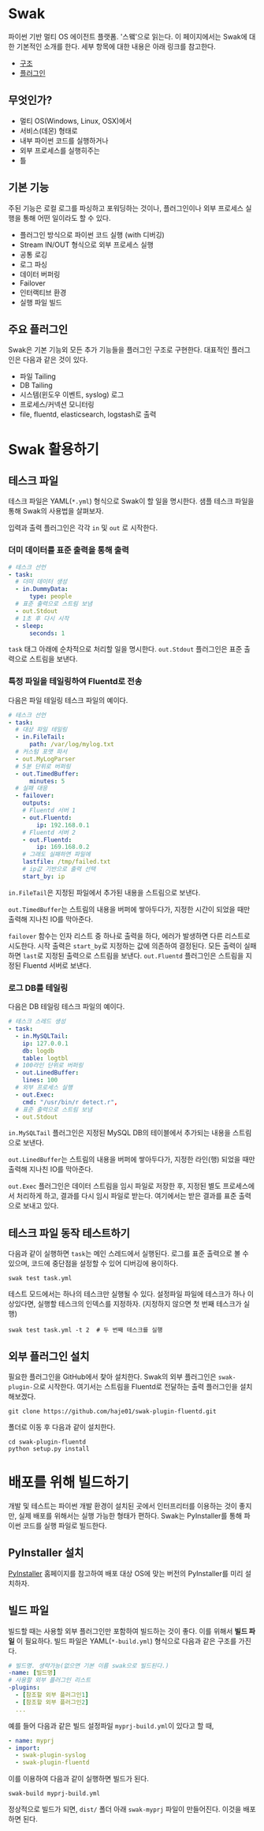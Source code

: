 # Swak

파이썬 기반 멀티 OS 에이전트 플랫폼. '스왴'으로 읽는다. 이 페이지에서는 Swak에 대한 기본적인 소개를 한다. 세부 항목에 대한 내용은 아래 링크를 참고한다.

- [구조](swak/README.md)
- [플러그인](swak/plugins.README.md)

## 무엇인가?

- 멀티 OS(Windows, Linux, OSX)에서
- 서비스(데몬) 형태로
- 내부 파이썬 코드를 실행하거나
- 외부 프로세스를 실행히주는 
- 틀

## 기본 기능

주된 기능은 로컬 로그를 파싱하고 포워딩하는 것이나, 플러그인이나 외부 프로세스 실행을 통해 어떤 일이라도 할 수 있다.

- 플러그인 방식으로 파이썬 코드 실행 (with 디버깅)
- Stream IN/OUT 형식으로 외부 프로세스 실행
- 공통 로깅
- 로그 파싱
- 데이터 버퍼링
- Failover
- 인터랙티브 환경
- 실행 파일 빌드


## 주요 플러그인
Swak은 기본 기능외 모든 추가 기능들을 플러그인 구조로 구현한다. 대표적인 플러그인은 다음과 같은 것이 있다.

- 파일 Tailing
- DB Tailing
- 시스템(윈도우 이벤트, syslog) 로그
- 프로세스/커넥션 모니터링
- file, fluentd, elasticsearch, logstash로 출력

# Swak 활용하기

## 테스크 파일

테스크 파일은 YAML(`*.yml`) 형식으로 Swak이 할 일을 명시한다. 샘플 테스크 파일을 통해 Swak의 사용법을 살펴보자.

입력과 출력 플러그인은 각각 `in` 및 `out` 로 시작한다.

### 더미 데이터를 표준 출력을 통해 출력

```yml
# 테스크 선언
- task:
  # 더미 데이터 생성
  - in.DummyData:
      type: people
  # 표준 출력으로 스트림 보냄
  - out.Stdout
  # 1초 후 다시 시작
  - sleep:
      seconds: 1
```

`task` 태그 아래에 순차적으로 처리할 일을 명시한다. `out.Stdout` 플러그인은 표준 출력으로 스트림을 보낸다.

### 특정 파일을 테일링하여 Fluentd로 전송

다음은 파일 테일링 테스크 파일의 예이다.

```yml
# 테스크 선언
- task:
  # 대상 파일 테일링
  - in.FileTail:
      path: /var/log/mylog.txt
  # 커스텀 포맷 파서
  - out.MyLogParser
  # 5분 단위로 버퍼링
  - out.TimedBuffer:
      minutes: 5
  # 실패 대응
  - failover:
    outputs:
    # Fluentd 서버 1
    - out.Fluentd:
        ip: 192.168.0.1
    # Fluentd 서버 2            
    - out.Fluentd:
        ip: 169.168.0.2
    # 그래도 실패하면 파일에
    lastfile: /tmp/failed.txt
    # ip값 기반으로 출력 선택
    start_by: ip
```


`in.FileTail`은 지정된 파일에서 추가된 내용을 스트림으로 보낸다.

`out.TimedBuffer`는 스트림의 내용을 버퍼에 쌓아두다가, 지정한 시간이 되었을 때만 출력해 지나친 IO를 막아준다.

`failover` 함수는 인자 리스트 중 하나로 출력을 하다, 에러가 발생하면 다른 리스트로 시도한다. 시작 출력은 `start_by`로 지정하는 값에 의존하여 결정된다. 모든 출력이 실패하면 `last`로 지정된 출력으로 스트림을 보낸다. `out.Fluentd` 플러그인은 스트림을 지정된 Fluentd 서버로 보낸다.

### 로그 DB를 테일링

다음은 DB 테일링 테스크 파일의 예이다.

```yml
# 테스크 스레드 생성
- task:
  - in.MySQLTail:
    ip: 127.0.0.1
    db: logdb
    table: logtbl
  # 100라인 단위로 버퍼링
  - out.LinedBuffer:
    lines: 100
  # 외부 프로세스 실행
  - out.Exec:
    cmd: "/usr/bin/r detect.r",
  # 표준 출력으로 스트림 보냄
  - out.Stdout
```

`in.MySQLTail` 플러그인은 지정된 MySQL DB의 테이블에서 추가되는 내용을 스트림으로 보낸다.

`out.LinedBuffer`는 스트림의 내용을 버퍼에 쌓아두다가, 지정한 라인(행) 되었을 때만 출력해 지나친 IO를 막아준다.

`out.Exec` 플러그인은 데이터 스트림을 임시 파일로 저장한 후, 지정된 별도 프로세스에서 처리하게 하고, 결과를 다시 임시 파일로 받는다. 여기에서는 받은 결과를 표준 출력으로 보내고 있다.
    
## 테스크 파일 동작 테스트하기

다음과 같이 실행하면 `task`는 메인 스레드에서 실행된다. 로그를 표준 출력으로 볼 수 있으며, 코드에 중단점을 설정할 수 있어 디버깅에 용이하다.

```
swak test task.yml
```

테스트 모드에서는 하나의 테스크만 실행될 수 있다. 설정파일 파일에 테스크가 하나 이상있다면, 실행할 테스크의 인덱스를 지정하자. (지정하지 않으면 첫 번째 테스크가 실행)

```
swak test task.yml -t 2  # 두 번째 테스크를 실행
```

## 외부 플러그인 설치

필요한 플러그인을 GitHub에서 찾아 설치한다. Swak의 외부 플러그인은 `swak-plugin-`으로 시작한다. 여기서는 스트림을 Fluentd로 전달하는 출력 플러그인을 설치해보겠다.

    git clone https://github.com/haje01/swak-plugin-fluentd.git

폴더로 이동 후 다음과 같이 설치한다.

    cd swak-plugin-fluentd
    python setup.py install

# 배포를 위해 빌드하기

개발 및 테스트는 파이썬 개발 환경이 설치된 곳에서 인터프리터를 이용하는 것이 좋지만, 실제 배포를 위해서는 실행 가능한 형태가 편하다. Swak는 PyInstaller를 통해 파이썬 코드를 실행 파일로 빌드한다.

## PyInstaller 설치

[PyInstaller](http://www.pyinstaller.org) 홈페이지를 참고하여 배포 대상 OS에 맞는 버전의 PyInstaller를 미리 설치하자.

## 빌드 파일
빌드할 때는 사용할 외부 플러그인만 포함하여 빌드하는 것이 좋다. 이를 위해서 **빌드 파일** 이 필요하다. 빌드 파일은 YAML(`*-build.yml`) 형식으로 다음과 같은 구조를 가진다.

```yml
# 빌드명. 생략가능(없으면 기본 이름 swak으로 빌드된다.)
-name: [빌드명]
# 사용할 외부 플러그인 리스트
-plugins:
  - [참조할 외부 플러그인1]
  - [참조할 외부 플러그인2]
  ...
```

예를 들어 다음과 같은 빌드 설정파일 `myprj-build.yml`이 있다고 할 때,

```yml
- name: myprj
- import:
  - swak-plugin-syslog
  - swak-plugin-fluentd
```

이를 이용하여 다음과 같이 실행하면 빌드가 된다.

    swak-build myprj-build.yml

정상적으로 빌드가 되면, `dist/` 폴더 아래 `swak-myprj` 파일이 만들어진다. 이것을 배포하면 된다.
